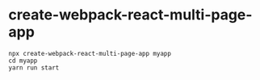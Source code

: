 # create-webpack-react-multi-page-app
```
npx create-webpack-react-multi-page-app myapp
cd myapp
yarn run start
```
